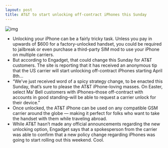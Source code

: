 ```yaml
---
layout: post
title: AT&T to start unlocking off-contract iPhones this Sunday
---
```

![img](http://media.idownloadblog.com/wp-content/uploads/2012/02/att.jpg)
* Unlocking your iPhone can be a fairly tricky task. Unless you pay in upwards of $600 for a factory-unlocked handset, you could be required to jailbreak or even purchase a third-party SIM mod to use your iPhone on multiple carriers.
* But according to Engadget, that could change this Sunday for AT&T customers. The site is reporting that it has received an anonymous tip that the US carrier will start unlocking off-contract iPhones starting April 8th…
* “We’ve just received word of a spicy strategy change, to be enacted this Sunday, that’s sure to please the AT&T iPhone-loving masses. On Easter, select Ma’ Bell customers with iPhones–those off-contract with accounts in good standing–will be able to request a carrier unlock for their device.”
* Once unlocked, the AT&T iPhone can be used on any compatible GSM carrier around the globe — making it perfect for folks who want to take the handset with them while traveling abroad.
* While AT&T hasn’t made any official announcements regarding the new unlocking option, Engadget says that a spokesperson from the carrier was able to confirm that a new policy change regarding iPhones was going to start rolling out this weekend. Cool.

